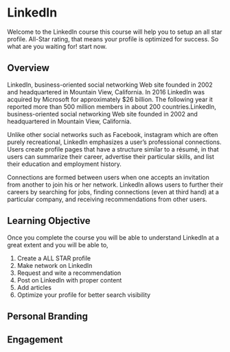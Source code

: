 # LinkedIn
Welcome to the LinkedIn course this course will help you to setup an all star profile.
All-Star rating, that means your profile is optimized for success. So what are you waiting for! start now.
## Overview
LinkedIn, business-oriented social networking Web site founded in 2002 and headquartered in Mountain View, California. In 2016 LinkedIn was acquired by Microsoft for approximately $26 billion. The following year it reported more than 500 million members in about 200 countries.LinkedIn, business-oriented social networking Web site founded in 2002 and headquartered in Mountain View, California. 

Unlike other social networks such as Facebook, instagram which are often purely recreational, LinkedIn emphasizes a user’s professional connections. Users create profile pages that have a structure similar to a résumé, in that users can summarize their career, advertise their particular skills, and list their education and employment history.

Connections are formed between users when one accepts an invitation from another to join his or her network. LinkedIn allows users to further their careers by searching for jobs, finding connections (even at third hand) at a particular company, and receiving recommendations from other users. 

## Learning Objective
Once you complete the course you will be able to understand LinkedIn at a great extent and you will be able to,

1. Create a ALL STAR profile
2. Make network on LinkedIn
3. Request and wite a recommendation
4. Post on LinkedIn with proper content
5. Add articles
6. Optimize your profile for better search visibility

## Personal Branding


## Engagement
